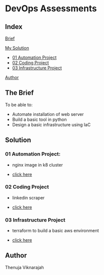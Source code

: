 # DevOps Assessments 

## Index
[Brief](#brief)

[My Solution](#solution)
* [01 Automation Project](https://github.com/thenu97/interview-test-devops/tree/dev/01_automation_project/README.md)
* [02 Coding Project](https://github.com/thenu97/interview-test-devops/tree/dev/02_coding_test/README.md)
* [03 Infrastructure Project](https://github.com/thenu97/interview-test-devops/tree/dev/03_infrastructure_test/README.md)

[Author](#author)


<a name="brief"></a>
## The Brief

To be able to:
+ Automate installation of web server
+ Build a basic tool in python
+ Design a basic infrastructure using IaC

<a name="solution"></a>
## Solution
### 01 Automation Project:
+ nginx image in k8 cluster
* [click here](https://github.com/thenu97/interview-test-devops/tree/dev/01_automation_project)

### 02 Coding Project
+ linkedin scraper
* [click here](https://github.com/thenu97/interview-test-devops/tree/dev/02_coding_test)

### 03 Infrastructure Project
+ terraform to build a basic aws environment
* [click here](https://github.com/thenu97/interview-test-devops/tree/dev/03_infrastructure_test)

<a name="author"></a>
## Author
Thenuja Viknarajah
